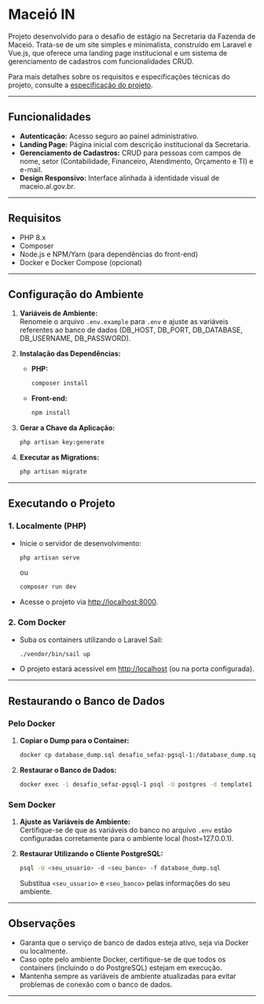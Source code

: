# Maceió IN

Projeto desenvolvido para o desafio de estágio na Secretaria da Fazenda de Maceió. Trata-se de um site simples e minimalista, construído em Laravel e Vue.js, que oferece uma landing page institucional e um sistema de gerenciamento de cadastros com funcionalidades CRUD.

Para mais detalhes sobre os requisitos e especificações técnicas do projeto, consulte a [especificação do projeto](docs/specification.md).

---

## Funcionalidades

- **Autenticação:** Acesso seguro ao painel administrativo.
- **Landing Page:** Página inicial com descrição institucional da Secretaria.
- **Gerenciamento de Cadastros:** CRUD para pessoas com campos de nome, setor (Contabilidade, Financeiro, Atendimento, Orçamento e TI) e e-mail.
- **Design Responsivo:** Interface alinhada à identidade visual de maceio.al.gov.br.

---

## Requisitos

- PHP 8.x
- Composer
- Node.js e NPM/Yarn (para dependências do front-end)
- Docker e Docker Compose (opcional)

---

## Configuração do Ambiente

1. **Variáveis de Ambiente:**  
   Renomeie o arquivo `.env.example` para `.env` e ajuste as variáveis referentes ao banco de dados (DB_HOST, DB_PORT, DB_DATABASE, DB_USERNAME, DB_PASSWORD).

2. **Instalação das Dependências:**

   - **PHP:**
     ```bash
     composer install
     ```
   - **Front-end:**
     ```bash
     npm install
     ```

3. **Gerar a Chave da Aplicação:**
   ```bash
   php artisan key:generate
   ```

4. **Executar as Migrations:**
   ```bash
   php artisan migrate
   ```

---

## Executando o Projeto

### 1. Localmente (PHP)

- Inicie o servidor de desenvolvimento:
  ```bash
  php artisan serve
  ```
  ou
  ```bash
  composer run dev
  ```
- Acesse o projeto via [http://localhost:8000](http://localhost:8000).

### 2. Com Docker

- Suba os containers utilizando o Laravel Sail:
  ```bash
  ./vendor/bin/sail up
  ```
- O projeto estará acessível em [http://localhost](http://localhost) (ou na porta configurada).

---

## Restaurando o Banco de Dados

### Pelo Docker

1. **Copiar o Dump para o Container:**
   ```bash
   docker cp database_dump.sql desafio_sefaz-pgsql-1:/database_dump.sql
   ```
2. **Restaurar o Banco de Dados:**
   ```bash
   docker exec -i desafio_sefaz-pgsql-1 psql -U postgres -d template1 < database_dump.sql
   ```

### Sem Docker

1. **Ajuste as Variáveis de Ambiente:**  
   Certifique-se de que as variáveis do banco no arquivo `.env` estão configuradas corretamente para o ambiente local (host=127.0.0.1).

2. **Restaurar Utilizando o Cliente PostgreSQL:**
   ```bash
   psql -U <seu_usuario> -d <seu_banco> -f database_dump.sql
   ```
   Substitua `<seu_usuario>` e `<seu_banco>` pelas informações do seu ambiente.

---

## Observações

- Garanta que o serviço de banco de dados esteja ativo, seja via Docker ou localmente.
- Caso opte pelo ambiente Docker, certifique-se de que todos os containers (incluindo o do PostgreSQL) estejam em execução.
- Mantenha sempre as variáveis de ambiente atualizadas para evitar problemas de conexão com o banco de dados.

---

